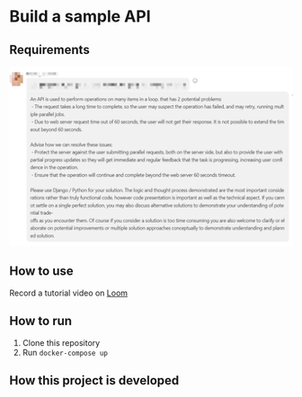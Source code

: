 # Build a sample API

## Requirements
![Requirements](./docs/requirement.png)

## How to use
Record a tutorial video on [Loom](https://www.loom.com/)

## How to run
1. Clone this repository
2. Run `docker-compose up`

## How this project is developed